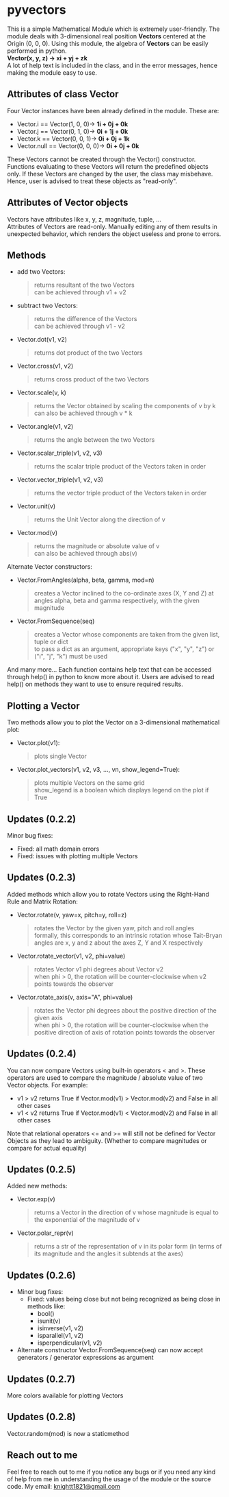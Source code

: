 # pyvectors

This is a simple Mathematical Module which is extremely user-friendly. The module deals with 3-dimensional real position **Vectors** centered at the Origin (0, 0, 0). Using this module, the algebra of **Vectors** can be easily performed in python. \
**Vector(x, y, z) -> xi + yj + zk** \
A lot of help text is included in the class, and in the error messages, hence making the module easy to use.

## Attributes of class Vector
Four Vector instances have been already defined in the module. These are:
- Vector.i == Vector(1, 0, 0)-> **1i + 0j + 0k**
- Vector.j == Vector(0, 1, 0)-> **0i + 1j + 0k**
- Vector.k == Vector(0, 0, 1)-> **0i + 0j + 1k**
- Vector.null == Vector(0, 0, 0)-> **0i + 0j + 0k**

These Vectors cannot be created through the Vector() constructor. Functions evaluating to these Vectors will return the predefined objects only. If these Vectors are changed by the user, the class may misbehave. Hence, user is advised to treat these objects as "read-only".

## Attributes of Vector objects
Vectors have attributes like x, y, z, magnitude, tuple, ... \
Attributes of Vectors are read-only. Manually editing any of them results in unexpected behavior, which renders the object useless and prone to errors.

## Methods

- add two Vectors:
    > returns resultant of the two Vectors \
    > can be achieved through v1 + v2
- subtract two Vectors:
    > returns the difference of the Vectors \
    > can be achieved through v1 - v2
- Vector.dot(v1, v2)
    > returns dot product of the two Vectors
- Vector.cross(v1, v2)
    > returns cross product of the two Vectors
- Vector.scale(v, k)
    > returns the Vector obtained by scaling the components of v by k \
    > can also be achieved through v * k
- Vector.angle(v1, v2)
    > returns the angle between the two Vectors
- Vector.scalar_triple(v1, v2, v3)
    > returns the scalar triple product of the Vectors taken in order
- Vector.vector_triple(v1, v2, v3)
    > returns the vector triple product of the Vectors taken in order
- Vector.unit(v)
    > returns the Unit Vector along the direction of v
- Vector.mod(v)
    > returns the magnitude or absolute value of v \
    > can also be achieved through abs(v)

Alternate Vector constructors:
- Vector.FromAngles(alpha, beta, gamma, mod=n)
    > creates a Vector inclined to the co-ordinate axes (X, Y and Z) at angles alpha, beta and gamma respectively, with the given magnitude
- Vector.FromSequence(seq)
    > creates a Vector whose components are taken from the given list, tuple or dict \
    > to pass a dict as an argument, appropriate keys ("x", "y", "z") or ("i", "j", "k") must be used

And many more... Each function contains help text that can be accessed through help() in python to know more about it. Users are advised to read help() on methods they want to use to ensure required results.

## Plotting a Vector
Two methods allow you to plot the Vector on a 3-dimensional mathematical plot:
- Vector.plot(v1):
    > plots single Vector
- Vector.plot_vectors(v1, v2, v3, ..., vn, show_legend=True):
    > plots multiple Vectors on the same grid \
    > show_legend is a boolean which displays legend on the plot if True

## Updates (0.2.2)
Minor bug fixes:
- Fixed: all math domain errors
- Fixed: issues with plotting multiple Vectors

## Updates (0.2.3)
Added methods which allow you to rotate Vectors using the Right-Hand Rule and Matrix Rotation:
- Vector.rotate(v, yaw=x, pitch=y, roll=z)
    > rotates the Vector by the given yaw, pitch and roll angles \
    > formally, this corresponds to an intrinsic rotation whose Tait-Bryan angles are x, y and z about the axes Z, Y and X respectively
- Vector.rotate_vector(v1, v2, phi=value)
    > rotates Vector v1 phi degrees about Vector v2 \
    > when phi > 0, the rotation will be counter-clockwise when v2 points towards the observer
- Vector.rotate_axis(v, axis="A", phi=value)
    > rotates the Vector phi degrees about the positive direction of the given axis \
    > when phi > 0, the rotation will be counter-clockwise when the positive direction of axis of rotation points towards the observer

## Updates (0.2.4)
You can now compare Vectors using built-in operators < and >. These operators are used to compare the magnitude / absolute value of two Vector objects. For example:
- v1 > v2 returns True if Vector.mod(v1) > Vector.mod(v2) and False in all other cases
- v1 < v2 returns True if Vector.mod(v1) < Vector.mod(v2) and False in all other cases

Note that relational operators <= and >= will still not be defined for Vector Objects as they lead to ambiguity. (Whether to compare magnitudes or compare for actual equality)

## Updates (0.2.5)
Added new methods:
- Vector.exp(v)
    > returns a Vector in the direction of v whose magnitude is equal to the exponential of the magnitude of v
- Vector.polar_repr(v)
    > returns a str of the representation of v in its polar form (in terms of its magnitude and the angles it subtends at the axes)

## Updates (0.2.6)
- Minor bug fixes:
    - Fixed: values being close but not being recognized as being close in methods like:
        - bool()
        - isunit(v)
        - isinverse(v1, v2)
        - isparallel(v1, v2)
        - isperpendicular(v1, v2)
- Alternate constructor Vector.FromSequence(seq) can now accept generators / generator expressions as argument

## Updates (0.2.7)
More colors available for plotting Vectors

## Updates (0.2.8)
Vector.random(mod) is now a staticmethod

## Reach out to me
Feel free to reach out to me if you notice any bugs or if you need any kind of help from me in understanding the usage of the module or the source code. My email: knightt1821@gmail.com